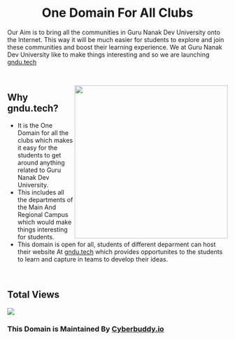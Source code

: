 <h1 align="center" font="bold"> One Domain For All Clubs</h1> 
Our Aim is to bring all the communities in Guru Nanak Dev University onto the Internet. This way it will be much easier for students to explore and join these communities and boost their learning experience. We at Guru Nanak Dev University like to make things interesting and so we are launching <a href="https://gndu.tech">gndu.tech</a>

&nbsp;&nbsp;&nbsp;&nbsp;&nbsp;&nbsp;&nbsp;&nbsp;&nbsp;&nbsp;&nbsp;&nbsp;&nbsp;&nbsp;&nbsp;&nbsp;&nbsp;&nbsp;&nbsp;&nbsp;&nbsp;&nbsp;&nbsp;&nbsp;&nbsp;&nbsp;&nbsp;&nbsp;&nbsp;&nbsp;&nbsp;&nbsp;&nbsp;&nbsp;&nbsp;&nbsp;&nbsp;&nbsp;&nbsp;

<img width="350px" src="https://englishtribuneimages.blob.core.windows.net/gallary-content/2020/5/Desk/2020_5$largeimg_1593339688.jpeg" align="right">

## Why gndu.tech? 
- It is the One Domain for all the clubs which makes it easy for the students to get around anything related to Guru Nanak Dev University. 
- This includes all the departments of the Main And Regional Campus which would make things interesting for students.
- This domain is open for all, students of different deparment can host their website At <a href="https://gndu.tech">gndu.tech</a> which provides opportunites to the students to learn and capture in teams to develop their ideas.

&nbsp;&nbsp;&nbsp;&nbsp;&nbsp;&nbsp;&nbsp;&nbsp;&nbsp;&nbsp;&nbsp;&nbsp;&nbsp;&nbsp;&nbsp;&nbsp;&nbsp;&nbsp;&nbsp;&nbsp;&nbsp;&nbsp;&nbsp;&nbsp;&nbsp;&nbsp;&nbsp;

## Total Views
<img src="https://profile-counter.glitch.me/gndu.club/count.svg/">

### This Domain is Maintained By <a href="https://www.cyberbuddy.io">Cyberbuddy.io</a>

